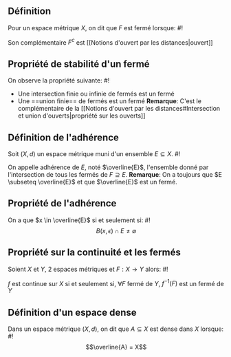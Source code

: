 ## Définition
Pour un espace métrique $X$, on dit que $F$ est fermé lorsque: #!

Son complémentaire $F^c$ est [[Notions d'ouvert par les distances|ouvert]] 

## Propriété de stabilité d'un fermé
On observe la propriété suivante: #!

- Une intersection finie ou infinie de fermés est un fermé
- Une ==union finie== de fermés est un fermé
**Remarque**: C'est le complémentaire de la [[Notions d'ouvert par les distances#Intersection et union d'ouverts|propriété sur les ouverts]]

## Définition de l'adhérence
Soit $(X,d)$ un espace métrique muni d'un ensemble $E \subseteq X$. #!

On appelle adhérence de $E$, noté $\overline{E}$, l'ensemble donné par l'intersection de tous les fermés de $F \supseteq E$.
**Remarque**: On a toujours que $E \subseteq \overline{E}$ et que $\overline{E}$ est un fermé.

## Propriété de l'adhérence
On a que $x \in \overline{E}$ si et seulement si: #!
$$B(x, \epsilon) \cap E \not = \emptyset$$

## Propriété sur la continuité et les fermés
Soient $X$ et $Y$, 2 espaces métriques et $F: X \to Y$ alors: #!

$f$ est continue sur $X$ si et seulement si, $\forall F$ fermé de $Y$, $f^{-1}(F)$ est un fermé de $Y$


## Définition d'un espace dense
Dans un espace métrique $(X, d)$, on dit que $A \subseteq X$ est dense dans $X$ lorsque: #!
$$\overline{A} = X$$
